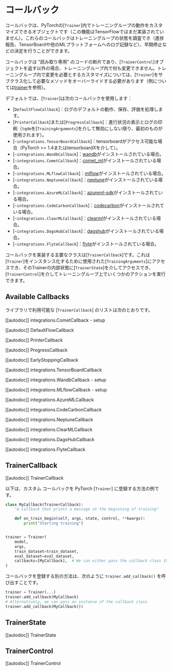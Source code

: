 <!--Copyright 2023 The HuggingFace Team. All rights reserved.

Licensed under the Apache License, Version 2.0 (the "License"); you may not use this file except in compliance with
the License. You may obtain a copy of the License at

http://www.apache.org/licenses/LICENSE-2.0

Unless required by applicable law or agreed to in writing, software distributed under the License is distributed on
an "AS IS" BASIS, WITHOUT WARRANTIES OR CONDITIONS OF ANY KIND, either express or implied. See the License for the
specific language governing permissions and limitations under the License.

⚠️ Note that this file is in Markdown but contain specific syntax for our doc-builder (similar to MDX) that may not be
rendered properly in your Markdown viewer.

-->

# コールバック

コールバックは、PyTorchの[`Trainer`]内でトレーニングループの動作をカスタマイズできるオブジェクトです（この機能はTensorFlowではまだ実装されていません）。これらのコールバックはトレーニングループの状態を調査でき（進捗報告、TensorBoardや他のMLプラットフォームへのログ記録など）、早期停止などの決定を行うことができます。

コールバックは "読み取り専用" のコードの断片であり、[`TrainerControl`]オブジェクトを返す以外の場合、トレーニングループ内で何も変更できません。トレーニングループ内で変更を必要とするカスタマイズについては、[`Trainer`]をサブクラス化して必要なメソッドをオーバーライドする必要があります（例については[trainer](trainer)を参照）。

デフォルトでは、[`Trainer`]は次のコールバックを使用します：

- [`DefaultFlowCallback`]：ログのデフォルトの動作、保存、評価を処理します。
- [`PrinterCallback`]または[`ProgressCallback`]：進行状況の表示とログの印刷（`tqdm`を[`TrainingArguments`]を介して無効にしない限り、最初のものが使用されます）。
- [`~integrations.TensorBoardCallback`]：tensorboardがアクセス可能な場合（PyTorch >= 1.4またはtensorboardXを介して）。
- [`~integrations.WandbCallback`]：[wandb](https://www.wandb.com/)がインストールされている場合。
- [`~integrations.CometCallback`]：[comet_ml](https://www.comet.ml/site/)がインストールされている場合。
- [`~integrations.MLflowCallback`]：[mlflow](https://www.mlflow.org/)がインストールされている場合。
- [`~integrations.NeptuneCallback`]：[neptune](https://neptune.ai/)がインストールされている場合。
- [`~integrations.AzureMLCallback`]：[azureml-sdk](https://pypi.org/project/azureml-sdk/)がインストールされている場合。
- [`~integrations.CodeCarbonCallback`]：[codecarbon](https://pypi.org/project/codecarbon/)がインストールされている場合。
- [`~integrations.ClearMLCallback`]：[clearml](https://github.com/allegroai/clearml)がインストールされている場合。
- [`~integrations.DagsHubCallback`]：[dagshub](https://dagshub.com/)がインストールされている場合。
- [`~integrations.FlyteCallback`]：[flyte](https://flyte.org/)がインストールされている場合。

コールバックを実装する主要なクラスは[`TrainerCallback`]です。これは[`Trainer`]をインスタンス化するために使用された[`TrainingArguments`]にアクセスでき、そのTrainerの内部状態に[`TrainerState`]を介してアクセスでき、[`TrainerControl`]を介してトレーニングループ上でいくつかのアクションを実行できます。

## Available Callbacks


ライブラリで利用可能な [`TrainerCallback`] のリストは次のとおりです。

[[autodoc]] integrations.CometCallback
    - setup

[[autodoc]] DefaultFlowCallback

[[autodoc]] PrinterCallback

[[autodoc]] ProgressCallback

[[autodoc]] EarlyStoppingCallback

[[autodoc]] integrations.TensorBoardCallback

[[autodoc]] integrations.WandbCallback
    - setup

[[autodoc]] integrations.MLflowCallback
    - setup

[[autodoc]] integrations.AzureMLCallback

[[autodoc]] integrations.CodeCarbonCallback

[[autodoc]] integrations.NeptuneCallback

[[autodoc]] integrations.ClearMLCallback

[[autodoc]] integrations.DagsHubCallback

[[autodoc]] integrations.FlyteCallback

## TrainerCallback

[[autodoc]] TrainerCallback


以下は、カスタム コールバックを PyTorch [`Trainer`] に登録する方法の例です。

```python
class MyCallback(TrainerCallback):
    "A callback that prints a message at the beginning of training"

    def on_train_begin(self, args, state, control, **kwargs):
        print("Starting training")


trainer = Trainer(
    model,
    args,
    train_dataset=train_dataset,
    eval_dataset=eval_dataset,
    callbacks=[MyCallback],  # We can either pass the callback class this way or an instance of it (MyCallback())
)
```


コールバックを登録する別の方法は、次のように `trainer.add_callback()` を呼び出すことです。

```python
trainer = Trainer(...)
trainer.add_callback(MyCallback)
# Alternatively, we can pass an instance of the callback class
trainer.add_callback(MyCallback())
```

## TrainerState

[[autodoc]] TrainerState

## TrainerControl

[[autodoc]] TrainerControl
